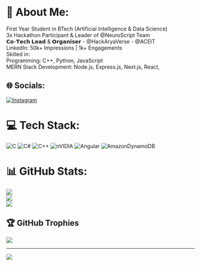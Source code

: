 # 💫 About Me:
First Year Student in BTech (Artificial Intelligence & Data Science) <br>3x Hackathon Participant & Leader of @NeuroScript Team<br>𝗖𝗼-𝗧𝗲𝗰𝗵 𝗟𝗲𝗮𝗱 & 𝗢𝗿𝗴𝗮𝗻𝗶𝘀𝗲𝗿 - @HackAryaVerse - @ACEIT<br>LinkedIn: 50k+ Impressions | 1k+ Engagements<br>Skilled in:<br>Programming: C++, Python, JavaScript<br>MERN Stack Development: Node.js, Express.js, Next.js, React, 


## 🌐 Socials:
[![Instagram](https://img.shields.io/badge/Instagram-%23E4405F.svg?logo=Instagram&logoColor=white)](https://instagram.com/ChinmayBhattt) 

# 💻 Tech Stack:
![C](https://img.shields.io/badge/c-%2300599C.svg?style=for-the-badge&logo=c&logoColor=white) ![C#](https://img.shields.io/badge/c%23-%23239120.svg?style=for-the-badge&logo=csharp&logoColor=white) ![C++](https://img.shields.io/badge/c++-%2300599C.svg?style=for-the-badge&logo=c%2B%2B&logoColor=white) ![nVIDIA](https://img.shields.io/badge/cuda-000000.svg?style=for-the-badge&logo=nVIDIA&logoColor=green) ![Angular](https://img.shields.io/badge/angular-%23DD0031.svg?style=for-the-badge&logo=angular&logoColor=white) ![AmazonDynamoDB](https://img.shields.io/badge/Amazon%20DynamoDB-4053D6?style=for-the-badge&logo=Amazon%20DynamoDB&logoColor=white)
# 📊 GitHub Stats:
![](https://github-readme-stats.vercel.app/api?username=ChinmayBhattt&theme=dark&hide_border=false&include_all_commits=false&count_private=false)<br/>
![](https://nirzak-streak-stats.vercel.app/?user=ChinmayBhattt&theme=dark&hide_border=false)<br/>
![](https://github-readme-stats.vercel.app/api/top-langs/?username=ChinmayBhattt&theme=dark&hide_border=false&include_all_commits=false&count_private=false&layout=compact)

## 🏆 GitHub Trophies
![](https://github-profile-trophy.vercel.app/?username=ChinmayBhattt&theme=radical&no-frame=false&no-bg=true&margin-w=4)

---
[![](https://visitcount.itsvg.in/api?id=ChinmayBhattt&icon=0&color=0)](https://visitcount.itsvg.in)

<!-- Proudly created with GPRM ( https://gprm.itsvg.in ) -->
